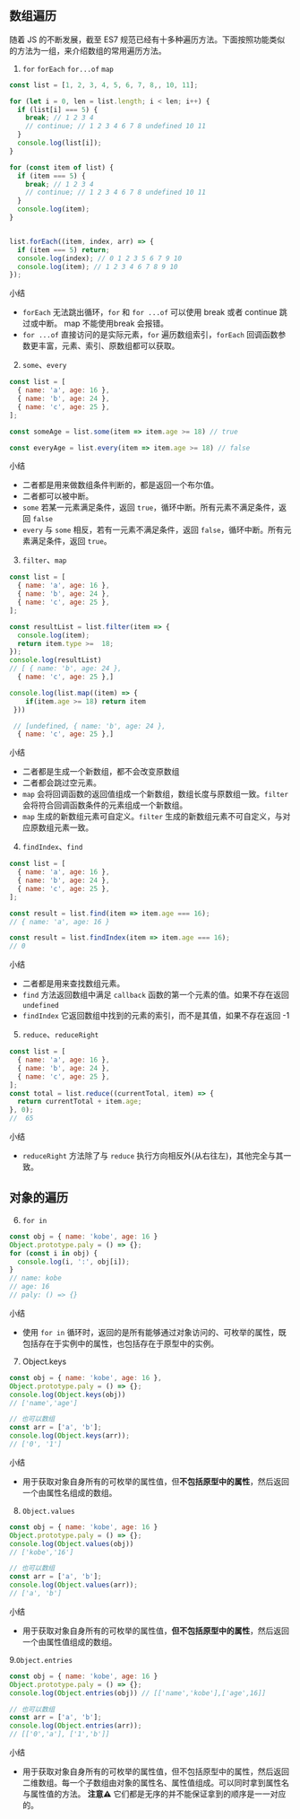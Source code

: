 ## 数组遍历

随着 JS 的不断发展，截至 ES7 规范已经有十多种遍历方法。下面按照功能类似的方法为一组，来介绍数组的常用遍历方法。

1. `for` `forEach` `for...of` `map`

```js
const list = [1, 2, 3, 4, 5, 6, 7, 8,, 10, 11];

for (let i = 0, len = list.length; i < len; i++) {
  if (list[i] === 5) {
    break; // 1 2 3 4
    // continue; // 1 2 3 4 6 7 8 undefined 10 11
  }
  console.log(list[i]);
}

for (const item of list) {
  if (item === 5) {
    break; // 1 2 3 4
    // continue; // 1 2 3 4 6 7 8 undefined 10 11
  }
  console.log(item);
}


list.forEach((item, index, arr) => {
  if (item === 5) return;
  console.log(index); // 0 1 2 3 5 6 7 9 10
  console.log(item); // 1 2 3 4 6 7 8 9 10
});
```

小结
* `forEach` 无法跳出循环，`for` 和 `for ...of` 可以使用 break 或者 continue 跳过或中断。 map 不能使用break 会报错。
* `for ...of` 直接访问的是实际元素，`for` 遍历数组索引，`forEach` 回调函数参数更丰富，元素、索引、原数组都可以获取。

2. `some`、`every`

```js
const list = [
  { name: 'a', age: 16 },
  { name: 'b', age: 24 },
  { name: 'c', age: 25 },
];

const someAge = list.some(item => item.age >= 18) // true

const everyAge = list.every(item => item.age >= 18) // false
```

小结
* 二者都是用来做数组条件判断的，都是返回一个布尔值。
* 二者都可以被中断。
* `some` 若某一元素满足条件，返回 `true`，循环中断。所有元素不满足条件，返回 `false`
* `every` 与 `some` 相反，若有一元素不满足条件，返回 `false`，循环中断。所有元素满足条件，返回 `true`。

3. `filter`、`map`

```js
const list = [
  { name: 'a', age: 16 },
  { name: 'b', age: 24 },
  { name: 'c', age: 25 },
];

const resultList = list.filter(item => {
  console.log(item);
  return item.type >=  18;
});
console.log(resultList)
// [ { name: 'b', age: 24 },
  { name: 'c', age: 25 },]

console.log(list.map((item) => {
    if(item.age >= 18) return item
 }))

 // [undefined, { name: 'b', age: 24 },
  { name: 'c', age: 25 },]

```

小结
* 二者都是生成一个新数组，都不会改变原数组
* 二者都会跳过空元素。
* `map` 会将回调函数的返回值组成一个新数组，数组长度与原数组一致。`filter` 会将符合回调函数条件的元素组成一个新数组。
* `map` 生成的新数组元素可自定义。`filter` 生成的新数组元素不可自定义，与对应原数组元素一致。

4. `findIndex`、`find`

```js
const list = [
  { name: 'a', age: 16 },
  { name: 'b', age: 24 },
  { name: 'c', age: 25 },
];

const result = list.find(item => item.age === 16);
// { name: 'a', age: 16 }

const result = list.findIndex(item => item.age === 16);
// 0
```
小结

* 二者都是用来查找数组元素。
* `find` 方法返回数组中满足 `callback` 函数的第一个元素的值。如果不存在返回 `undefined`
* `findIndex` 它返回数组中找到的元素的索引，而不是其值，如果不存在返回 -1

5. `reduce`、`reduceRight`

```js
const list = [
  { name: 'a', age: 16 },
  { name: 'b', age: 24 },
  { name: 'c', age: 25 },
];
const total = list.reduce((currentTotal, item) => {
  return currentTotal + item.age;
}, 0);
//  65
```

小结

* `reduceRight` 方法除了与 `reduce` 执行方向相反外(从右往左)，其他完全与其一致。

## 对象的遍历

6. `for in`

```js
const obj = { name: 'kobe', age: 16 }
Object.prototype.paly = () => {};
for (const i in obj) {
  console.log(i, ':', obj[i]);
}
// name: kobe
// age: 16
// paly: () => {}
```
小结
* 使用 `for in` 循环时，返回的是所有能够通过对象访问的、可枚举的属性，既包括存在于实例中的属性，也包括存在于原型中的实例。

7. Object.keys

```js
const obj = { name: 'kobe', age: 16 },
Object.prototype.paly = () => {};
console.log(Object.keys(obj))
// ['name','age']

// 也可以数组
const arr = ['a', 'b'];
console.log(Object.keys(arr));
// ['0', '1']
```
小结
* 用于获取对象自身所有的可枚举的属性值，但**不包括原型中的属性**，然后返回一个由属性名组成的数组。

8. `Object.values`
```js
const obj = { name: 'kobe', age: 16 }
Object.prototype.paly = () => {};
console.log(Object.values(obj))
// ['kobe','16']

// 也可以数组
const arr = ['a', 'b'];
console.log(Object.values(arr));
// ['a', 'b']

```
小结
* 用于获取对象自身所有的可枚举的属性值，**但不包括原型中的属性**，然后返回一个由属性值组成的数组。

9.`Object.entries`
```js
const obj = { name: 'kobe', age: 16 }
Object.prototype.paly = () => {};
console.log(Object.entries(obj)) // [['name','kobe'],['age',16]]

// 也可以数组
const arr = ['a', 'b'];
console.log(Object.entries(arr));
// [['0','a'], ['1','b']]
```
小结
* 用于获取对象自身所有的可枚举的属性值，但不包括原型中的属性，然后返回二维数组。每一个子数组由对象的属性名、属性值组成。可以同时拿到属性名与属性值的方法。
**注意⚠️** 它们都是无序的并不能保证拿到的顺序是一一对应的。

